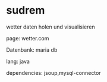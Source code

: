 # sudrem
wetter daten holen und visualisieren


page: wetter.com

Datenbank: maria db

lang: java

dependencies: jsoup,mysql-connector

